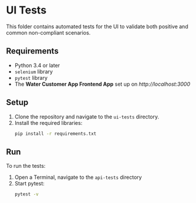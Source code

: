 # UI Tests

This folder contains automated tests for the UI to validate both positive and common non-compliant scenarios.

## Requirements

- Python 3.4 or later
- `selenium` library
- `pytest` library
- The **Water Customer App Frontend App** set up on *http://localhost:3000*

## Setup

1. Clone the repository and navigate to the `ui-tests` directory.
2. Install the required libraries:
   ```sh
   pip install -r requirements.txt

## Run

To run the tests:
1. Open a Terminal, navigate to the `api-tests` directory
2. Start pytest:
   ```sh
   pytest -v